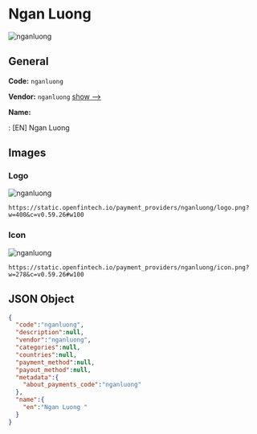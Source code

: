 
# Ngan Luong  
![nganluong](https://static.openfintech.io/payment_providers/nganluong/logo.png?w=400&c=v0.59.26#w100)  

## General 
 
**Code:** `nganluong` 
 
**Vendor:** `nganluong` [show -->](/vendors/nganluong/) 
 
**Name:** 
 
:	[EN] Ngan Luong  
 

## Images 

### Logo 
 
![nganluong](https://static.openfintech.io/payment_providers/nganluong/logo.png?w=400&c=v0.59.26#w100)  

```
https://static.openfintech.io/payment_providers/nganluong/logo.png?w=400&c=v0.59.26#w100
```  

### Icon 
 
![nganluong](https://static.openfintech.io/payment_providers/nganluong/icon.png?w=278&c=v0.59.26#w100)  

```
https://static.openfintech.io/payment_providers/nganluong/icon.png?w=278&c=v0.59.26#w100
```  

## JSON Object 

```json
{
  "code":"nganluong",
  "description":null,
  "vendor":"nganluong",
  "categories":null,
  "countries":null,
  "payment_method":null,
  "payout_method":null,
  "metadata":{
    "about_payments_code":"nganluong"
  },
  "name":{
    "en":"Ngan Luong "
  }
}
```  
